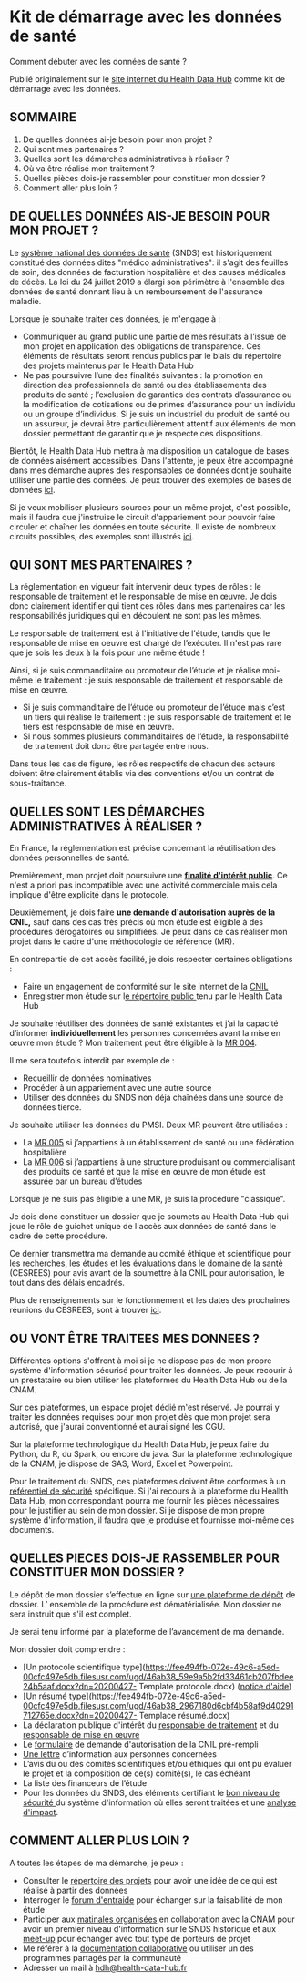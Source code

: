 # Kit de démarrage avec les données de santé 
<!-- SPDX-License-Identifier: MPL-2.0 -->

Comment débuter avec les données de santé ?

Publié originalement sur le [site internet du Health Data Hub](https://www.health-data-hub.fr/) comme kit de démarrage avec les données. 

## SOMMAIRE

1. De quelles données ai-je besoin pour mon projet ?
2. Qui sont mes partenaires ?
3. Quelles sont les démarches administratives à réaliser ?
4. Où va être réalisé mon traitement ?
5. Quelles pièces dois-je rassembler pour constituer mon dossier ?
6. Comment aller plus loin ?

## DE QUELLES DONNÉES AIS-JE BESOIN POUR MON PROJET ?

Le [système national des données de santé](https://documentation-snds.health-data-hub.fr/introduction/) (SNDS) est historiquement constitué des données dites "médico administratives": il s'agit des feuilles de soin, des données de facturation hospitalière et des causes médicales de décès. La loi du 24 juillet 2019 a élargi son périmètre à l'ensemble des données de santé donnant lieu à un remboursement de l'assurance maladie.

Lorsque je souhaite traiter ces données, je m'engage à :
- Communiquer au grand public une partie de mes résultats à l’issue de mon projet en application des obligations de transparence. Ces éléments de résultats seront rendus publics par le biais du répertoire des projets maintenus par le Health Data Hub
- Ne pas poursuivre l’une des finalités suivantes : la promotion en direction des professionnels de santé ou des établissements des produits de santé ; l’exclusion de garanties des contrats d’assurance ou la modification de cotisations ou de primes d’assurance pour un individu ou un groupe d’individus. Si je suis un industriel du produit de santé ou un assureur, je devrai être particulièrement attentif aux éléments de mon dossier permettant de garantir que je respecte ces dispositions.

Bientôt, le Health Data Hub mettra à ma disposition un catalogue de bases de données aisément accessibles. Dans l'attente, je peux être accompagné dans mes démarche auprès des responsables de données dont je souhaite utiliser une partie des données. Je peux trouver des exemples de bases de données [ici](https://epidemiologie-france.aviesan.fr/).

Si je veux mobiliser plusieurs sources pour un même projet, c'est possible, mais il faudra que j'instruise le circuit d'appariement pour pouvoir faire circuler et chaîner les données en toute sécurité. Il existe de nombreux circuits possibles, des exemples sont illustrés [ici](https://fee494fb-072e-49c6-a5ed-00cfc497e5db.filesusr.com/ugd/46ab38_dcf7ce522510405fa77707b7c56f375e.pdf).

## QUI SONT MES PARTENAIRES ?

La réglementation en vigueur fait intervenir deux types de rôles : le responsable de traitement et le responsable de mise en œuvre. Je dois donc clairement identifier qui tient ces rôles dans mes partenaires car les responsabilités juridiques qui en découlent ne sont pas les mêmes.

Le responsable de traitement est à l'initiative de l'étude, tandis que le responsable de mise en oeuvre est chargé de l’exécuter. Il n'est pas rare que je sois les deux à la fois pour une même étude !

Ainsi, si je suis commanditaire ou promoteur de l’étude et je réalise moi-même le traitement : je suis responsable de traitement et responsable de mise en œuvre.
- Si je suis commanditaire de l’étude ou promoteur de l’étude mais c’est un tiers qui réalise le traitement : je suis responsable de traitement et le tiers est responsable de mise en œuvre.
- Si nous sommes plusieurs commanditaires de l’étude, la responsabilité de traitement doit donc être partagée entre nous.

Dans tous les cas de figure, les rôles respectifs de chacun des acteurs doivent être clairement établis via des conventions et/ou un contrat de sous-traitance.

## QUELLES SONT LES DÉMARCHES ADMINISTRATIVES À RÉALISER ?

En France, la réglementation est précise concernant la réutilisation des données personnelles de santé.

Premièrement, mon projet doit poursuivre une [**finalité d'intérêt public**](https://fee494fb-072e-49c6-a5ed-00cfc497e5db.filesusr.com/ugd/46ab38_31f8fb3427d04105a12d6c85c7de9063.pdf). Ce n'est a priori pas incompatible avec une activité commerciale mais cela implique d'être explicité dans le protocole.

Deuxièmement, je dois faire **une demande d'autorisation auprès de la CNIL,** sauf dans des cas très précis où mon étude est éligible à des procédures dérogatoires ou simplifiées. Je peux dans ce cas réaliser mon projet dans le cadre d'une méthodologie de référence (MR). 

En contrepartie de cet accès facilité, je dois respecter certaines obligations :
- Faire un engagement de conformité sur le site internet de la [CNIL ](https://www.cnil.fr/fr/declarer-un-fichier)
- Enregistrer mon étude sur l[e répertoire public ](https://www.indsante.fr/fr/repertoire-public-des-etudes-realisees-sous-mr)tenu par le Health Data Hub

Je souhaite réutiliser des données de santé existantes et j’ai la capacité d’informer **individuellement** les personnes concernées avant la mise en œuvre mon étude ? Mon traitement peut être éligible à la [MR 004](https://fee494fb-072e-49c6-a5ed-00cfc497e5db.filesusr.com/ugd/46ab38_40f57b1aa5e640b2bb717693a1a41893.pdf).

Il me sera toutefois interdit par exemple de : 
- Recueillir de données nominatives
- Procéder à un appariement avec une autre source
- Utiliser des données du SNDS non déjà chaînées dans une source de données tierce.

Je souhaite utiliser les données du PMSI. Deux MR peuvent être utilisées : 
- La [MR 005](https://fee494fb-072e-49c6-a5ed-00cfc497e5db.filesusr.com/ugd/46ab38_d9d760a9c12d471095e221aff51136b1.pdf) si j’appartiens à un établissement de santé ou une fédération hospitalière
- La [MR 006](https://fee494fb-072e-49c6-a5ed-00cfc497e5db.filesusr.com/ugd/46ab38_d9b58c97918249e6b60769b7ef229a5a.pdf) si j’appartiens à une structure produisant ou commercialisant des produits de santé et que la mise en œuvre de mon étude est assurée par un bureau d’études

Lorsque je ne suis pas éligible à une MR, je suis la procédure "classique".

Je dois donc constituer un dossier que je soumets au Health Data Hub qui joue le rôle de guichet unique de l'accès aux données de santé dans le cadre de cette procédure.

Ce dernier transmettra ma demande au comité éthique et scientifique pour les recherches, les études et les évaluations dans le domaine de la santé (CESREES) pour avis avant de la soumettre à la CNIL pour autorisation, le tout dans des délais encadrés.

Plus de renseignements sur le fonctionnement et les dates des prochaines réunions du CESREES, sont à trouver [ici](https://www.health-data-hub.fr/cesrees).

## OU VONT ÊTRE TRAITEES MES DONNEES ?

Différentes options s'offrent à moi si je ne dispose pas de mon propre système d'information sécurisé pour traiter les données. Je peux recourir à un prestataire ou bien utiliser les plateformes du Health Data Hub ou de la CNAM.

Sur ces plateformes, un espace projet dédié m'est réservé. Je pourrai y traiter les données requises pour mon projet dès que mon projet sera autorisé, que j'aurai conventionné et aurai signé les CGU.

Sur la plateforme technologique du Health Data Hub, je peux faire du Python, du R, du Spark, ou encore du java. Sur la plateforme technologique de la CNAM, je dispose de SAS, Word, Excel et Powerpoint.

Pour le traitement du SNDS, ces plateformes doivent être conformes à un [référentiel de sécurité](https://fee494fb-072e-49c6-a5ed-00cfc497e5db.filesusr.com/ugd/46ab38_d1febacb746b4123808561f989ca7594.pdf) spécifique. Si j'ai recours à la plateforme du Heallth Data Hub, mon correspondant pourra me fournir les pièces nécessaires pour le justifier au sein de mon dossier. Si je dispose de mon propre système d'information, il faudra que je produise et fournisse moi-même ces documents.

## QUELLES PIECES DOIS-JE RASSEMBLER POUR CONSTITUER MON DOSSIER ?

Le dépôt de mon dossier s’effectue en ligne sur [une plateforme de dépôt](https://www.indsante.fr/fr/deposer-une-demande) de dossier. L’ ensemble de la procédure est dématérialisée. Mon dossier ne sera instruit que s'il est complet.

Je serai tenu informé par la plateforme de l’avancement de ma demande.

Mon dossier doit comprendre :
- [Un protocole scientifique type](https://fee494fb-072e-49c6-a5ed-00cfc497e5db.filesusr.com/ugd/46ab38_59e9a5b2fd33461cb207fbdee24b5aaf.docx?dn=20200427- Template protocole.docx) ([notice d'aide](https://fee494fb-072e-49c6-a5ed-00cfc497e5db.filesusr.com/ugd/8b518a_d087761b02574142ae80f4888d4f7ee4.pdf))
- [Un résumé type](https://fee494fb-072e-49c6-a5ed-00cfc497e5db.filesusr.com/ugd/46ab38_2967180d6cbf4b58af9d40291712765e.docx?dn=20200427- Templace résumé.docx)
- La déclaration publique d'intérêt du [responsable de traitement](https://fee494fb-072e-49c6-a5ed-00cfc497e5db.filesusr.com/ugd/46ab38_5eb56bc2fde64e878b5f5220c550a00c.pdf) et du [responsable de mise en œuvre](https://fee494fb-072e-49c6-a5ed-00cfc497e5db.filesusr.com/ugd/46ab38_a8998058469f4fc29285fab1e61306ec.pdf)
- Le [formulaire](https://fee494fb-072e-49c6-a5ed-00cfc497e5db.filesusr.com/ugd/46ab38_f5693851388b4162937d187719da6280.pdf) de demande d'autorisation de la CNIL pré-rempli 
- [Une lettre](https://fee494fb-072e-49c6-a5ed-00cfc497e5db.filesusr.com/ugd/46ab38_53122d7e403f4866b9ff31e1da1fcc03.pdf) d’information aux personnes concernées
- L’avis du ou des comités scientifiques et/ou éthiques qui ont pu évaluer le projet et la composition de ce(s) comité(s), le cas échéant
- La liste des financeurs de l’étude
- Pour les données du SNDS, des éléments certifiant le [bon niveau de sécurité ](https://fee494fb-072e-49c6-a5ed-00cfc497e5db.filesusr.com/ugd/46ab38_d1febacb746b4123808561f989ca7594.pdf)du système d'information où elles seront traitées et une [analyse d'impact](https://www.cnil.fr/fr/outil-pia-telechargez-et-installez-le-logiciel-de-la-cnil).

## COMMENT ALLER PLUS LOIN ?

A toutes les étapes de ma démarche, je peux :
- Consulter le [répertoire des projets](https://health-data-hub.shinyapps.io/outil_visualisation/) pour avoir une idée de ce qui est réalisé à partir des données
- Interroger le [forum d'entraide](https://entraide.health-data-hub.fr/) pour échanger sur la faisabilité de mon étude
- Participer aux [matinales organisées](https://www.meetup.com/fr-FR/Health-Data-Hub/) en collaboration avec la CNAM pour avoir un premier niveau d'information sur le SNDS historique et aux [meet-up](https://www.meetup.com/fr-FR/Health-Data-Hub/) pour échanger avec tout type de porteurs de projet
- Me référer à la [documentation collaborative](https://documentation-snds.health-data-hub.fr/) ou utiliser un des programmes partagés par la communauté
- Adresser un mail à [hdh@health-data-hub.fr](mailto:hdh@health-data-hub.fr)